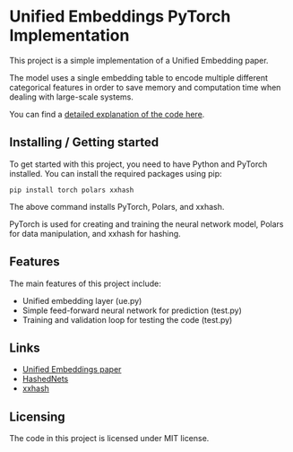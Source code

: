 # Unified Embeddings PyTorch Implementation

This project is a simple implementation of a Unified Embedding paper. 

The model uses a single embedding table to encode multiple different categorical features in order to save memory and computation time when dealing with large-scale systems.

You can find a [detailed explanation of the code here](). 

## Installing / Getting started

To get started with this project, you need to have Python and PyTorch installed. You can install the required packages using pip:

```shell
pip install torch polars xxhash
```

The above command installs PyTorch, Polars, and xxhash. 

PyTorch is used for creating and training the neural network model, Polars for data manipulation, and xxhash for hashing.

## Features

The main features of this project include:
* Unified embedding layer (ue.py)
* Simple feed-forward neural network for prediction (test.py)
* Training and validation loop for testing the code (test.py)

## Links

- [Unified Embeddings paper](https://arxiv.org/abs/2305.12102)
- [HashedNets](https://github.com/jfainberg/hashed_nets)
- [xxhash](https://pypi.org/project/xxhash/)

## Licensing

The code in this project is licensed under MIT license.